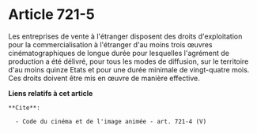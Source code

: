 # Article 721-5

Les entreprises de vente à l'étranger disposent des droits d'exploitation pour la commercialisation à l'étranger d'au moins
trois œuvres cinématographiques de longue durée pour lesquelles l'agrément de production a été délivré, pour tous les modes
de diffusion, sur le territoire d'au moins quinze Etats et pour une durée minimale de vingt-quatre mois. Ces droits doivent
être mis en œuvre de manière effective.

**Liens relatifs à cet article**

	**Cite**:

	  - Code du cinéma et de l'image animée - art. 721-4 (V)
